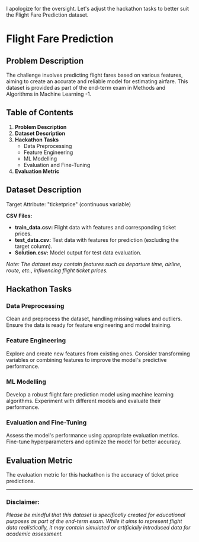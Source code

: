 I apologize for the oversight. Let's adjust the hackathon tasks to better suit the Flight Fare Prediction dataset.

# Flight Fare Prediction

## Problem Description

The challenge involves predicting flight fares based on various features, aiming to create an accurate and reliable model for estimating airfare. This dataset is provided as part of the end-term exam in Methods and Algorithms in Machine Learning -1.

## Table of Contents
1. **Problem Description**
2. **Dataset Description**
3. **Hackathon Tasks**
    - Data Preprocessing
    - Feature Engineering
    - ML Modelling
    - Evaluation and Fine-Tuning
4. **Evaluation Metric**

## Dataset Description

Target Attribute: "ticketprice" (continuous variable)

**CSV Files:**
- **train_data.csv:** Flight data with features and corresponding ticket prices.
- **test_data.csv:** Test data with features for prediction (excluding the target column).
- **Solution.csv:** Model output for test data evaluation.

*Note: The dataset may contain features such as departure time, airline, route, etc., influencing flight ticket prices.*

## Hackathon Tasks

### Data Preprocessing

Clean and preprocess the dataset, handling missing values and outliers. Ensure the data is ready for feature engineering and model training.

### Feature Engineering

Explore and create new features from existing ones. Consider transforming variables or combining features to improve the model's predictive performance.

### ML Modelling

Develop a robust flight fare prediction model using machine learning algorithms. Experiment with different models and evaluate their performance.

### Evaluation and Fine-Tuning

Assess the model's performance using appropriate evaluation metrics. Fine-tune hyperparameters and optimize the model for better accuracy.

## Evaluation Metric

The evaluation metric for this hackathon is the accuracy of ticket price predictions.

---
### Disclaimer:
*Please be mindful that this dataset is specifically created for educational purposes as part of the end-term exam. While it aims to represent flight data realistically, it may contain simulated or artificially introduced data for academic assessment.*
